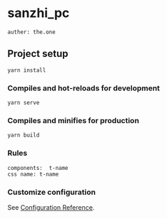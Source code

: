 # sanzhi_pc
``
auther: the.one
``



## Project setup
```
yarn install
```

### Compiles and hot-reloads for development
```
yarn serve
```

### Compiles and minifies for production
```
yarn build
```


### Rules
```
components:  t-name
css name: t-name
```

### Customize configuration
See [Configuration Reference](https://cli.vuejs.org/config/).
